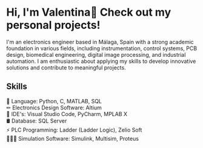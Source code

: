 # Hi, I'm Valentina👋 Check out my personal projects!

I'm an electronics engineer based in Málaga, Spain with a strong academic foundation in various fields, including instrumentation, control systems, PCB design, biomedical engineering, digital image processing, and industrial automation. I am enthusiastic about applying my skills to develop innovative solutions and contribute to meaningful projects.

## Skills
📜 Language: Python, C, MATLAB, SQL <br>
✏ Electronics Design Software: Altium <br>
🔧 IDE's: Visual Studio Code, PyCharm, MPLAB X <br>
🛢 Database: SQL Server <br>
⚡ PLC Programming: Ladder (Ladder Logic), Zelio Soft <br>
👨🏼‍🎨 Simulation Software: Simulink, Multisim, Proteus <br>
